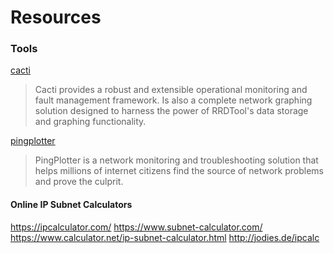# Resources

### Tools

[cacti](https://www.cacti.net/)
> Cacti provides a robust and extensible operational monitoring and fault management framework. Is also a complete network graphing solution designed to harness the power of RRDTool's data storage and graphing functionality. 


[pingplotter](https://www.pingplotter.com/)
> PingPlotter is a network monitoring and troubleshooting solution that helps millions of internet citizens find the source of network problems and prove the culprit. 


#### Online IP Subnet Calculators
https://ipcalculator.com/
https://www.subnet-calculator.com/
https://www.calculator.net/ip-subnet-calculator.html
http://jodies.de/ipcalc